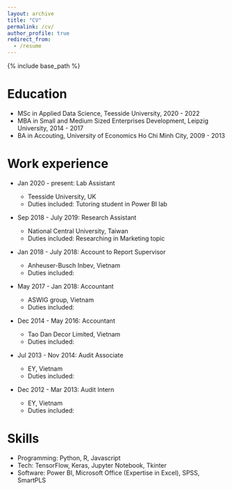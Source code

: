 ```yaml
---
layout: archive
title: "CV"
permalink: /cv/
author_profile: true
redirect_from:
  - /resume
---
```


{% include base_path %}

Education
======
* MSc in Applied Data Science, Teesside University, 2020 - 2022
* MBA in Small and Medium Sized Enterprises Development, Leipzig University, 2014 - 2017
* BA in Accouting, University of Economics Ho Chi Minh City, 2009 - 2013

Work experience
======
* Jan 2020 - present: Lab Assistant
  * Teesside University, UK
  * Duties included: Tutoring student in Power BI lab
  
* Sep 2018 - July 2019: Research Assistant
  * National Central University, Taiwan
  * Duties included: Researching in Marketing topic
  
* Jan 2018 - July 2018: Account to Report Supervisor
  * Anheuser-Busch Inbev, Vietnam
  * Duties included:
  
* May 2017 - Jan 2018: Accountant
  * ASWIG group, Vietnam
  * Duties included:
  
* Dec 2014 - May 2016: Accountant
  * Tao Dan Decor Limited, Vietnam
  * Duties included:

* Jul 2013 - Nov 2014: Audit Associate
  * EY, Vietnam
  * Duties included:
  
* Dec 2012 - Mar 2013: Audit Intern
  * EY, Vietnam
  * Duties included:
    
Skills
======
* Programming: Python, R, Javascript
* Tech: TensorFlow, Keras, Jupyter Notebook, Tkinter
* Software: Power BI, Microsoft Office (Expertise in Excel), SPSS, SmartPLS

<!---
Publications
======
  <ul>{% for post in site.publications %}
    {% include archive-single-cv.html %}
  {% endfor %}</ul>

<!---
Talks
======
  <ul>{% for post in site.talks %}
    {% include archive-single-talk-cv.html %}
  {% endfor %}</ul>

<!---
Teaching
======
  <ul>{% for post in site.teaching %}
    {% include archive-single-cv.html %}
  {% endfor %}</ul>

<!---
Service and leadership
======
* Currently signed in to 43 different slack teams 

